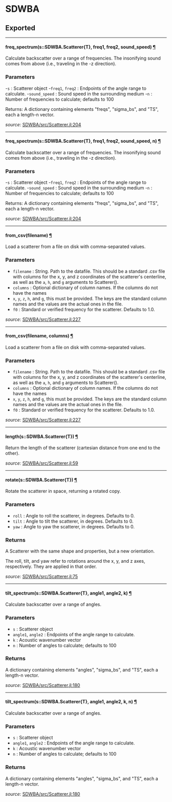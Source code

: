 # SDWBA

## Exported

---

<a id="method__freq_spectrum.1" class="lexicon_definition"></a>
#### freq_spectrum(s::SDWBA.Scatterer{T},  freq1,  freq2,  sound_speed) [¶](#method__freq_spectrum.1)
Calculate backscatter over a range of frequencies.  The insonifying sound comes
from above (i.e., traveling in the -z direction).

### Parameters
-`s` : Scatterer object
-`freq1`, `freq2` : Endpoints of the angle range to calculate.
-`sound_speed` : Sound speed in the surrounding medium
-`n` : Number of frequencies to calculate; defaults to 100

Returns: A dictionary containing elements "freqs", "sigma_bs", and "TS",
	each a length-n vector.


*source:*
[SDWBA/src/Scatterer.jl:204](https://github.com/ElOceanografo/SDWBA.jl/tree/d3d10dff5a12998cd6ff7842a2182a90ea53a3a4/src/Scatterer.jl#L204)

---

<a id="method__freq_spectrum.2" class="lexicon_definition"></a>
#### freq_spectrum(s::SDWBA.Scatterer{T},  freq1,  freq2,  sound_speed,  n) [¶](#method__freq_spectrum.2)
Calculate backscatter over a range of frequencies.  The insonifying sound comes
from above (i.e., traveling in the -z direction).

### Parameters
-`s` : Scatterer object
-`freq1`, `freq2` : Endpoints of the angle range to calculate.
-`sound_speed` : Sound speed in the surrounding medium
-`n` : Number of frequencies to calculate; defaults to 100

Returns: A dictionary containing elements "freqs", "sigma_bs", and "TS",
	each a length-n vector.


*source:*
[SDWBA/src/Scatterer.jl:204](https://github.com/ElOceanografo/SDWBA.jl/tree/d3d10dff5a12998cd6ff7842a2182a90ea53a3a4/src/Scatterer.jl#L204)

---

<a id="method__from_csv.1" class="lexicon_definition"></a>
#### from_csv(filename) [¶](#method__from_csv.1)
Load a scatterer from a file on disk with comma-separated values.

### Parameters
- `filename` : String.  Path to the datafile.  This should be a standard .csv file 
with columns for the x, y, and z coordinates of the scatterer's centerline, as well
as the `a`, `h`, and `g` arguments to Scatterer().
- `columns` : Optional dictionary of column names. If the columns do not have the names 
- `x`, `y`, `z`, `h`, and `g`, this must be provided.  The keys are the standard column
names and the values are the actual ones in the file.
- `f0` : Standard or verified frequency for the scatterer.  Defaults to 1.0.


*source:*
[SDWBA/src/Scatterer.jl:227](https://github.com/ElOceanografo/SDWBA.jl/tree/d3d10dff5a12998cd6ff7842a2182a90ea53a3a4/src/Scatterer.jl#L227)

---

<a id="method__from_csv.2" class="lexicon_definition"></a>
#### from_csv(filename,  columns) [¶](#method__from_csv.2)
Load a scatterer from a file on disk with comma-separated values.

### Parameters
- `filename` : String.  Path to the datafile.  This should be a standard .csv file 
with columns for the x, y, and z coordinates of the scatterer's centerline, as well
as the `a`, `h`, and `g` arguments to Scatterer().
- `columns` : Optional dictionary of column names. If the columns do not have the names 
- `x`, `y`, `z`, `h`, and `g`, this must be provided.  The keys are the standard column
names and the values are the actual ones in the file.
- `f0` : Standard or verified frequency for the scatterer.  Defaults to 1.0.


*source:*
[SDWBA/src/Scatterer.jl:227](https://github.com/ElOceanografo/SDWBA.jl/tree/d3d10dff5a12998cd6ff7842a2182a90ea53a3a4/src/Scatterer.jl#L227)

---

<a id="method__length.1" class="lexicon_definition"></a>
#### length(s::SDWBA.Scatterer{T}) [¶](#method__length.1)
Return the length of the scatterer (cartesian distance from one end to the other).


*source:*
[SDWBA/src/Scatterer.jl:59](https://github.com/ElOceanografo/SDWBA.jl/tree/d3d10dff5a12998cd6ff7842a2182a90ea53a3a4/src/Scatterer.jl#L59)

---

<a id="method__rotate.1" class="lexicon_definition"></a>
#### rotate(s::SDWBA.Scatterer{T}) [¶](#method__rotate.1)
Rotate the scatterer in space, returning a rotated copy.

### Parameters
- `roll` : Angle to roll the scatterer, in degrees. Defaults to 0.
- `tilt` : Angle to tilt the scatterer, in degrees. Defaults to 0.
- `yaw` : Angle to yaw the scatterer, in degrees. Defaults to 0.

### Returns
A Scatterer with the same shape and properties, but a new orientation.

The roll, tilt, and yaw refer to rotations around the x, y, and z axes,
respectively. They are applied in that order.


*source:*
[SDWBA/src/Scatterer.jl:75](https://github.com/ElOceanografo/SDWBA.jl/tree/d3d10dff5a12998cd6ff7842a2182a90ea53a3a4/src/Scatterer.jl#L75)

---

<a id="method__tilt_spectrum.1" class="lexicon_definition"></a>
#### tilt_spectrum(s::SDWBA.Scatterer{T},  angle1,  angle2,  k) [¶](#method__tilt_spectrum.1)
Calculate backscatter over a range of angles.

### Parameters

- `s` : Scatterer object
- `angle1`, `angle2` : Endpoints of the angle range to calculate.
- `k` : Acoustic wavenumber vector
- `n` : Number of angles to calculate; defaults to 100

### Returns

A dictionary containing elements "angles", "sigma_bs", and "TS",
each a length-n vector.


*source:*
[SDWBA/src/Scatterer.jl:180](https://github.com/ElOceanografo/SDWBA.jl/tree/d3d10dff5a12998cd6ff7842a2182a90ea53a3a4/src/Scatterer.jl#L180)

---

<a id="method__tilt_spectrum.2" class="lexicon_definition"></a>
#### tilt_spectrum(s::SDWBA.Scatterer{T},  angle1,  angle2,  k,  n) [¶](#method__tilt_spectrum.2)
Calculate backscatter over a range of angles.

### Parameters

- `s` : Scatterer object
- `angle1`, `angle2` : Endpoints of the angle range to calculate.
- `k` : Acoustic wavenumber vector
- `n` : Number of angles to calculate; defaults to 100

### Returns

A dictionary containing elements "angles", "sigma_bs", and "TS",
each a length-n vector.


*source:*
[SDWBA/src/Scatterer.jl:180](https://github.com/ElOceanografo/SDWBA.jl/tree/d3d10dff5a12998cd6ff7842a2182a90ea53a3a4/src/Scatterer.jl#L180)

